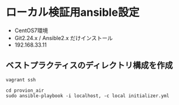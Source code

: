 # ローカル検証用ansible設定

- CentOS7環境
- Git2.24.x / Ansible2.x だけインストール
- 192.168.33.11

## ベストプラクティスのディレクトリ構成を作成

```
vagrant ssh

cd provion_air
sudo ansible-playbook -i localhost, -c local initializer.yml
```